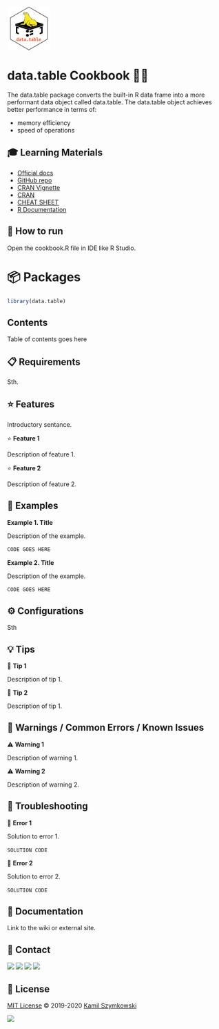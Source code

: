 ![data.table](https://github.com/SzymkowskiDev/datatable-cookbook/blob/master/data.table_logo.png?raw=true)

# data.table Cookbook 🥘📗
The data.table package converts the built-in R data frame into a more performant data object called data.table.
The data.table object achieves better performance in terms of:
* memory efficiency
* speed of operations

## 🎓 Learning Materials
* [Official docs](https://rdatatable.gitlab.io/data.table/)
* [GitHub repo](https://github.com/Rdatatable/data.table)
* [CRAN Vignette](https://cran.r-project.org/web/packages/data.table/vignettes/datatable-intro.html)
* [CRAN](https://cran.r-project.org/web/packages/data.table/index.html)
* [CHEAT SHEET](https://github.com/SzymkowskiDev/datatable-cookbook/blob/master/datatable.pdf)
* [R Documentation](https://www.rdocumentation.org/packages/data.table/versions/1.14.2)

## 🚀 How to run
Open the cookbook.R file in IDE like R Studio.

# 📦 Packages

```R
library(data.table)
```











## Contents
Table of contents goes here

## 📋 Requirements
Sth.

## ⭐ Features
Introductory sentance.

⭐ **Feature 1**

Description of feature 1.

⭐ **Feature 2**

Description of feature 2.

## 📝 Examples
**Example 1. Title**

Description of the example.
```javascript
CODE GOES HERE
```
**Example 2. Title**

Description of the example.
```javascript
CODE GOES HERE
```

## ⚙ Configurations
Sth

## 💡 Tips
💭 **Tip 1**

Description of tip 1.

💭 **Tip 2**

Description of tip 1.

## 🚧 Warnings / Common Errors / Known Issues

⚠️ **Warning 1**

Description of warning 1.

⚠️ **Warning 2**

Description of warning 2.

## 🧰 Troubleshooting
🚩 **Error 1**

Solution to error 1.

``` SOLUTION CODE ```

🚩 **Error 2**

Solution to error 2.


``` SOLUTION CODE ```



## 📖 Documentation
Link to the wiki or external site.

## 📧 Contact
[![](https://img.shields.io/twitter/url?label=/SzymkowskiDev&style=social&url=https%3A%2F%2Ftwitter.com%2FSzymkowskiDev)](https://twitter.com/SzymkowskiDev) [![](https://img.shields.io/twitter/url?label=/kamil-szymkowski/&logo=linkedin&logoColor=%230077B5&style=social&url=https%3A%2F%2Fwww.linkedin.com%2Fin%2Fkamil-szymkowski%2F)](https://www.linkedin.com/in/kamil-szymkowski/) [![](https://img.shields.io/twitter/url?label=@szymkowskidev&logo=medium&logoColor=%23292929&style=social&url=https%3A%2F%2Fmedium.com%2F%40szymkowskidev)](https://medium.com/@szymkowskidev) [![](https://img.shields.io/twitter/url?label=/SzymkowskiDev&logo=github&logoColor=%23292929&style=social&url=https%3A%2F%2Fgithub.com%2FSzymkowskiDev)](https://github.com/SzymkowskiDev)

## 📄 License
[MIT License](https://choosealicense.com/licenses/mit/) ©️ 2019-2020 [Kamil Szymkowski](https://github.com/SzymkowskiDev "Get in touch!")

[![](https://img.shields.io/badge/license-MIT-green?style=plastic)](https://choosealicense.com/licenses/mit/)





